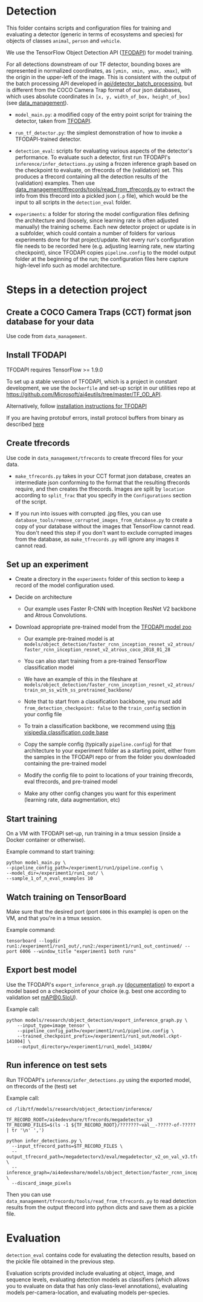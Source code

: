 # Detection

This folder contains scripts and configuration files for training and evaluating a detector (generic in terms of ecosystems and species) for objects of classes `animal`, `person` and `vehicle`. 

We use the TensorFlow Object Detection API ([TFODAPI](https://github.com/tensorflow/models/tree/master/research/object_detection)) for model training. 

 For all detections downstream of our TF detector, bounding boxes are represented in normalized coordinates, as `[ymin, xmin, ymax, xmax]`, with the origin in the upper-left of the image. This is consistent with the output of the batch processing API developed in [api/detector_batch_processing](api/detector_batch_processing), but is different from the COCO Camera Trap format of our json databases, which uses absolute coordinates in `[x, y, width_of_box, height_of_box]` (see [data_management](api/detector_batch_processing/README.md)).


- `model_main.py`: a modified copy of the entry point script for training the detector, taken from [TFODAPI](https://github.com/tensorflow/models/blob/master/research/object_detection/model_main.py).

- `run_tf_detector.py`: the simplest demonstration of how to invoke a TFODAPI-trained detector.

- `detection_eval`: scripts for evaluating various aspects of the detector's performance. To evaluate such a detector, first run TFODAPI's `inference/infer_detections.py` using a frozen inference graph based on the checkpoint to evaluate, on tfrecords of the (validation) set. This produces a tfrecord containing all the detection results of the (validation) examples. Then use [data_management/tfrecords/tools/read_from_tfrecords.py](data_management/tfrecords/tools/read_from_tfrecords.py) to extract the info from this tfrecord into a pickled json (`.p` file), which would be the input to all scripts in the `detection_eval` folder.

- `experiments`: a folder for storing the model configuration files defining the architecture and (loosely, since learning rate is often adjusted manually) the training scheme. Each new detector project or update is in a subfolder, which could contain a number of folders for various experiments done for that project/update. Not every run's configuration file needs to be recorded here (e.g. adjusting learning rate, new starting checkpoint), since TFODAPI copies `pipeline.config` to the model output folder at the beginning of the run; the configuration files here capture high-level info such as model architecture. 


# Steps in a detection project


## Create a COCO Camera Traps (CCT) format json database for your data
Use code from `data_management`.


## Install TFODAPI

TFODAPI requires TensorFlow >= 1.9.0

To set up a stable version of TFODAPI, which is a project in constant development, we use the `Dockerfile` and set-up script in our utilities repo at https://github.com/Microsoft/ai4eutils/tree/master/TF_OD_API.

Alternatively, follow [installation instructions for TFODAPI](https://github.com/tensorflow/models/blob/master/research/object_detection/g3doc/installation.md)
 
If you are having protobuf errors, install protocol buffers from binary as described [here](https://github.com/tensorflow/models/blob/master/research/object_detection/g3doc/installation.md)


## Create tfrecords
Use code in `data_management/tfrecords` to create tfrecord files for your data.

- `make_tfrecords.py` takes in your CCT format json database, creates an intermediate json conforming to the format that the resulting tfrecords require, and then creates the tfrecords. Images are split by `location` according to `split_frac` that you specify in the `Configurations` section of the script.
 
- If you run into issues with corrupted .jpg files, you can use `database_tools/remove_corrupted_images_from_database.py` to create a copy of your database without the images that TensorFlow cannot read. You don't need this step if you don't want to exclude corrupted images from the database, as `make_tfrecords.py` will ignore any images it cannot read.


## Set up an experiment
- Create a directory in the `experiments` folder of this section to keep a record of the model configuration used.

- Decide on architecture
    - Our example uses Faster R-CNN with Inception ResNet V2 backbone and Atrous Convolutions. 

- Download appropriate pre-trained model from the [TFODAPI model zoo](https://github.com/tensorflow/models/blob/master/research/object_detection/g3doc/detection_model_zoo.md)
    - Our example pre-trained model is at `models/object_detection/faster_rcnn_inception_resnet_v2_atrous/faster_rcnn_inception_resnet_v2_atrous_coco_2018_01_28`
    - You can also start training from a pre-trained TensorFlow classification model
    
    - We have an example of this in the fileshare at `models/object_detection/faster_rcnn_inception_resnet_v2_atrous/train_on_ss_with_ss_pretrained_backbone/`
    - Note that to start from a classification backbone, you must add `from_detection_checkpoint: false` to the `train_config` section in your config file
    - To train a classification backbone, we recommend using [this visipedia classification code base](https://github.com/visipedia/tf_classification)
    
    - Copy the sample config (typically `pipeline.config`) for that architecture to your experiment folder as a starting point, either from the samples in the TFODAPI repo or from the folder you downloaded containing the pre-trained model

    - Modify the config file to point to locations of your training tfrecords, eval tfrecords, and pre-trained model

    - Make any other config changes you want for this experiment (learning rate, data augmentation, etc)

  
## Start training

On a VM with TFODAPI set-up, run training in a tmux session (inside a Docker container or otherwise). 

Example command to start training:
```
python model_main.py \
--pipeline_config_path=/experiment1/run1/pipeline.config \
--model_dir=/experiment1/run1_out/ \
--sample_1_of_n_eval_examples 10
```


## Watch training on TensorBoard
Make sure that the desired port (port `6006` in this example) is open on the VM, and that you're in a tmux session.

Example command:
```
tensorboard --logdir run1:/experiment1/run1_out/,run2:/experiment1/run1_out_continued/ --port 6006 --window_title "experiment1 both runs"
```

## Export best model

Use the TFODAPI's `export_inference_graph.py` ([documentation](https://github.com/tensorflow/models/blob/master/research/object_detection/g3doc/exporting_models.md)) to export a model based on a checkpoint of your choice (e.g. best one according to validation set mAP@0.5IoU).

Example call:
```
python models/research/object_detection/export_inference_graph.py \
    --input_type=image_tensor \
    --pipeline_config_path=/experiment1/run1/pipeline.config \
    --trained_checkpoint_prefix=/experiment1/run1_out/model.ckpt-141004] \
    --output_directory=/experiment1/run1_model_141004/
```


## Run inference on test sets

Run TFODAPI's `inference/infer_detections.py` using the exported model, on tfrecords of the (test) set

Example call:
```
cd /lib/tf/models/research/object_detection/inference/

TF_RECORD_ROOT=/ai4edevshare/tfrecords/megadetector_v3
TF_RECORD_FILES=$(ls -1 ${TF_RECORD_ROOT}/???????~val__-?????-of-????? | tr '\n' ',')

python infer_detections.py \
  --input_tfrecord_paths=$TF_RECORD_FILES \
  --output_tfrecord_path=/megadetectorv3/eval/megadetector_v2_on_val_v3.tfrecord \
  --inference_graph=/ai4edevshare/models/object_detection/faster_rcnn_inception_resnet_v2_atrous/megadetector_v2/frozen_inference_graph.pb \
  --discard_image_pixels
```
Then you can use `data_management/tfrecords/tools/read_from_tfrecords.py` to read detection results from the output tfrecord into python dicts and save them as a pickle file.


# Evaluation
`detection_eval` contains code for evaluating the detection results, based on the pickle file obtained in the previous step.

Evaluation scripts provided include evaluating at object, image, and sequence levels, evaluating detection models as classifiers (which allows you to evaluate on data that has only class-level annotations), evaluating models per-camera-location, and evaluating models per-species.

